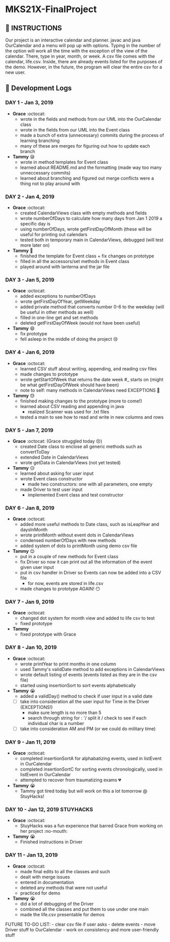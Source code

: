 # MKS21X-FinalProject

## :date: INSTRUCTIONS
Our project is an interactive calendar and planner. javac and java OurCalendar and a menu will pop up with options.
Typing in the number of the option will work all the time with the exception of the view of the calendar. There, type in year, month, or week.
A csv file comes with the calendar, life.csv. Inside, there are already events listed for the purposes of the demo.
However, in the future, the program will clear the entire csv for a new user. 


## :memo: Development Logs  
### DAY 1 - Jan 3, 2019
- **Grace** :octocat:
	- wrote in the fields and methods from our UML into the OurCalendar class
	- wrote in the fields from our UML into the Event class
	- made a bunch of extra (unnecessary) commits during the process of learning branching
	- many of these are merges for figuring out how to update each branch
- **Tammy** :sleepy:
	- wrote in method templates for Event class
	- learned about README.md and the formatting (made way too many unneccessary commits)
	- learned about branching and figured out merge conflicts were a thing not to play around with
### DAY 2 - Jan 4, 2019
- **Grace** :octocat:
	- created CalendarViews class with empty methods and fields
	- wrote numberOfDays to calculate how many days from Jan 1 2019 a specific day is
	- using numberOfDays, wrote getFirstDayOfMonth (these will be useful for printing out calendars
	- tested both in temporary main in CalendarViews, debugged (will test more later on)
- **Tammy** :hatched_chick:
	- finished the template for Event class + fix changes on prototype
	- filled in all the accessors/set methods in Event class
	- played around with lanterna and the jar file
### DAY 3 - Jan 5, 2019
- **Grace** :octocat:
	- added exceptions to numberOfDays
	- wrote getFirstDayOfYear, getWeekday
	- added private method that converts number 0-6 to the weekday (will be useful in other methods as well)
	- filled in one-line get and set methods
	- deleted getFirstDayOfWeek (would not have been useful)
- **Tammy** :smile:
	- fix prototype
	- fell asleep in the middle of doing the project :cry:
### DAY 4 - Jan 6, 2019
- **Grace** :octocat:
	- learned CSV stuff about writing, appending, and reading csv files
	- made changes to prototype
	- wrote getStartOfWeek that returns the date week #_ starts on (might be what getFirstDayOfWeek should have been)
	- note to self: many methods in CalendarViews need EXCEPTIONS :rotating_light:
- **Tammy** :sweat:
	- finished making changes to the prototype (more to come!)
	- learned about CSV reading and appending in java
		- realized Scanner was used for .txt files
	- tested a main to see how to read and write in new columns and rows
### DAY 5 - Jan 7, 2019
- **Grace** :octocat: (Grace struggled today :persevere:)
	- created Date class to enclose all generic methods such as convertToDay
	- extended Date in CalendarViews
	- wrote getData in CalendarViews (not yet tested)
- **Tammy** :disappointed_relieved:
	- learned about asking for user input
	- wrote Event class constructor
		- made two constructors: one with all parameters, one empty
	- made Driver to test user input
		- implemented Event class and test constructor
### DAY 6 - Jan 8, 2019
- **Grace** :octocat:
	- added more useful methods to Date class, such as isLeapYear and daysInMonth
	- wrote printMonth without event dots in CalendarViews
	- condensed numberOfDays with new methods
	- added system of dots to printMonth using demo csv file
- **Tammy** :relieved:
	- put in a couple of new methods for Event class
	- fix Driver so now it can print out all the information of the event given user input
	- put in csv handler in Driver so Events can now be added into a CSV file
		- for now, events are stored in life.csv
	- made changes to prototype AGAIN! :no_mouth:

### DAY 7 - Jan 9, 2019
- **Grace** :octocat:
	- changed dot system for month view and added to life csv to test
	- fixed prototype
- **Tammy**
	- fixed prototype with Grace
### DAY 8 - Jan 10, 2019
- **Grace** :octocat:
	- wrote printYear to print months in one column
	- used Tammy's validDate method to add exceptions in CalendarViews
	- wrote default listing of events (events listed as they are in the csv file)
	- started using insertionSort to sort events alphabetically
- **Tammy** :sob:
	- added a validDay() method to check if user input in a valid date
	- [ ] take into consideration all the user input for Time in the Driver (EXCEPTIONS!)
		- make sure length is no more than 5
		- search through string for : '/ split it / check to see if each individual char is a number  
	- [ ] take into consideration AM and PM (or we could do military time)
### DAY 9 - Jan 11, 2019
- **Grace** :octocat:
	- completed insertionSortA for alphabatizing events, used in listEvent in OurCalendar
	- completed insertionSortC for sorting events chronologically, used in listEvent in OurCalendar
	- attempted to recover from traumatizing exams :broken_heart:
- **Tammy** :sob:
	- Tammy got tired today but will work on this a lot tomorrow @ StuyHacks!
### DAY 10 - Jan 12, 2019 STUYHACKS
- **Grace** :octocat:
	- StuyHacks was a fun experience that barred Grace from working on her project :no-mouth:
- **Tammy** :sob:
	- Finished instructions in Driver
### DAY 11 - Jan 13, 2019
- **Grace** :octocat:
	- made final edits to all the classes and such
	- dealt with merge issues
	- entered in documentation
	- deleted any methods that were not useful
	- practiced for demo
- **Tammy** :sob:
	- did a lot of debugging of the Driver
	- combined all the classes and put them to use under one main
	- made the life.csv presentable for demos 

FUTURE TO-DO LIST:
	- clear csv file if user asks
	- delete events
	- move Driver stuff to OurCalendar
	- work on consistency and more user-friendly stuff
